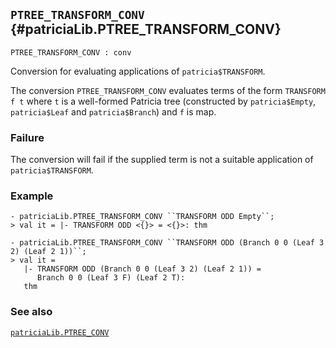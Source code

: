 ## `PTREE_TRANSFORM_CONV` {#patriciaLib.PTREE_TRANSFORM_CONV}


```
PTREE_TRANSFORM_CONV : conv
```



Conversion for evaluating applications of `patricia$TRANSFORM`.


The conversion `PTREE_TRANSFORM_CONV` evaluates terms of the form `TRANSFORM f t` where `t` is a well-formed Patricia tree (constructed by `patricia$Empty`, `patricia$Leaf` and `patricia$Branch`) and `f` is map.

### Failure

The conversion will fail if the supplied term is not a suitable application of `patricia$TRANSFORM`.

### Example

    
    - patriciaLib.PTREE_TRANSFORM_CONV ``TRANSFORM ODD Empty``;
    > val it = |- TRANSFORM ODD <{}> = <{}>: thm
    
    - patriciaLib.PTREE_TRANSFORM_CONV ``TRANSFORM ODD (Branch 0 0 (Leaf 3 2) (Leaf 2 1))``;
    > val it =
       |- TRANSFORM ODD (Branch 0 0 (Leaf 3 2) (Leaf 2 1)) =
          Branch 0 0 (Leaf 3 F) (Leaf 2 T):
       thm
    

### See also

[`patriciaLib.PTREE_CONV`](#patriciaLib.PTREE_CONV)

